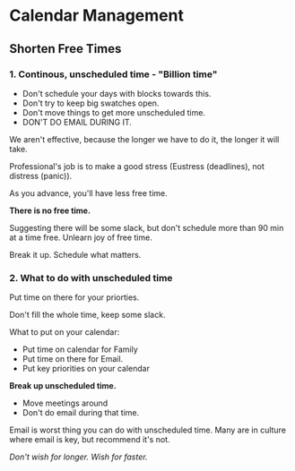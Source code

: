 # Calendar Management 

## Shorten Free Times

### 1. Continous, unscheduled time - "Billion time"
  - Don't schedule your days with blocks towards this.
  - Don't try to keep big swatches open.
  - Don't move things to get more unscheduled time. 
  - DON'T DO EMAIL DURING IT.

We aren't effective, because the longer we have to do it, the longer it will take. 

Professional's job is to make a good stress (Eustress (deadlines), not distress (panic)). 

As you advance, you'll have less free time.

**There is no free time.**

Suggesting there will be some slack, but don't schedule more than 90 min at a time free. Unlearn joy of free time.

Break it up. Schedule what matters. 

### 2. What to do with unscheduled time

Put time on there for your priorties. 

Don't fill the whole time, keep some slack. 

What to put on your calendar: 
- Put time on calendar for Family
- Put time on there for Email.
- Put key priorities on your calendar

**Break up unscheduled time.**
 - Move meetings around
 - Don't do email during that time.
 
 Email is worst thing you can do with unscheduled time. 
 Many are in culture where email is key, but recommend it's not. 

*Don't wish for longer. Wish for faster.* 
